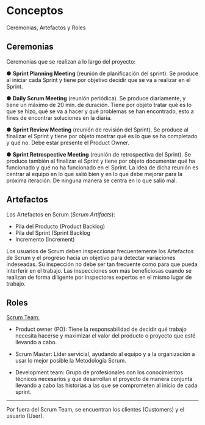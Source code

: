 # Conceptos
Ceremonias, Artefactos y Roles
## Ceremonias
Ceremonias que se realizan a lo largo del proyecto:

● **Sprint Planning Meeting** (reunión de planificación del sprint). Se produce al iniciar cada
Sprint y tiene por objetivo decidir que se va a realizar en el Sprint.

● **Daily Scrum Meeting** (reunión periódica). Se produce diariamente, y tiene un máximo de
20 min. de duración. Tiene por objeto tratar qué es lo que se hizo, qué se va a hacer y
qué problemas se han encontrado, esto a fines de encontrar soluciones en la diaria.

● **Sprint Review Meeting** (reunión de revisión del Sprint). Se produce al finalizar el Sprint y
tiene por objeto mostrar qué es lo que se ha completado y qué no. Debe estar presente el
Product Owner.

● **Sprint Retrospective Meeting** (reunión de retrospectiva del Sprint). Se produce también al
finalizar el Sprint y tiene por objeto documentar qué ha funcionado y qué no ha funcionado
en el Sprint. La idea de dicha reunión es centrar al equipo en lo que salió bien y en lo que
debe mejorar para la próxima iteración. De ninguna manera se centra en lo que salió mal.

## Artefactos
Los Artefactos en Scrum (*Scrum Artifacts*):
- Pila del Producto (Product Backlog)
- Pila del Sprint (Sprint Backlog
- Incremento (Increment) 

Los usuarios de Scrum deben inspeccionar frecuentemente los Artefactos de Scrum y el progreso hacia un objetivo para
detectar variaciones indeseadas. Su inspección no debe ser tan frecuente como para que pueda interferir en el trabajo.
Las inspecciones son más beneficiosas cuando se realizan de forma diligente por inspectores expertos en el mismo
lugar de trabajo. 

## Roles
[Scrum Team:](https://user-images.githubusercontent.com/89093504/175835863-56672767-7360-4756-bc9d-7e0be913d5d6.png)

- Product owner (PO): Tiene la responsabilidad de decidir qué trabajo necesita hacerse y maximizar el valor del producto o proyecto que esté llevando a cabo.

- Scrum Master: Líder servicial, ayudando al equipo y a la organización a usar lo mejor posible la Metodología Scrum.

- Development team: Grupo de profesionales con los conocimientos técnicos necesarios y que desarrollan el proyecto de manera conjunta llevando a cabo las historias a las que se comprometen al inicio de cada sprint.
----------------
Por fuera del Scrum Team, se encuentran los clientes (Customers) y el usuario (User).



